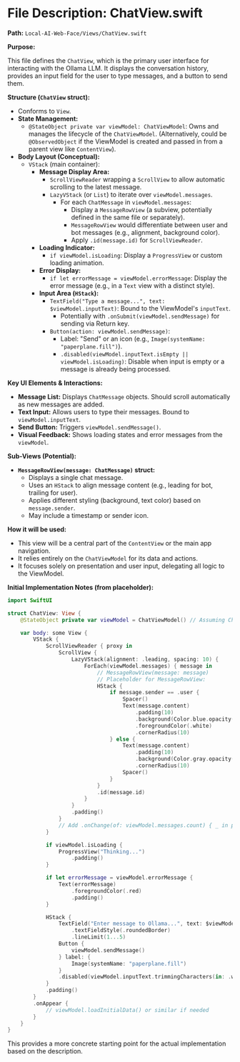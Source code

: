 # File Description: ChatView.swift

**Path:** `Local-AI-Web-Face/Views/ChatView.swift`

**Purpose:**

This file defines the `ChatView`, which is the primary user interface for interacting with the Ollama LLM. It displays the conversation history, provides an input field for the user to type messages, and a button to send them.

**Structure (`ChatView` struct):**

*   Conforms to `View`.
*   **State Management:**
    *   `@StateObject private var viewModel: ChatViewModel`: Owns and manages the lifecycle of the `ChatViewModel`. (Alternatively, could be `@ObservedObject` if the ViewModel is created and passed in from a parent view like `ContentView`).
*   **Body Layout (Conceptual):**
    *   `VStack` (main container):
        *   **Message Display Area:**
            *   `ScrollViewReader` wrapping a `ScrollView` to allow automatic scrolling to the latest message.
            *   `LazyVStack` (or `List`) to iterate over `viewModel.messages`.
                *   For each `ChatMessage` in `viewModel.messages`:
                    *   Display a `MessageRowView` (a subview, potentially defined in the same file or separately).
                    *   `MessageRowView` would differentiate between user and bot messages (e.g., alignment, background color).
                    *   Apply `.id(message.id)` for `ScrollViewReader`.
        *   **Loading Indicator:**
            *   `if viewModel.isLoading`: Display a `ProgressView` or custom loading animation.
        *   **Error Display:**
            *   `if let errorMessage = viewModel.errorMessage`: Display the error message (e.g., in a `Text` view with a distinct style).
        *   **Input Area (`HStack`):**
            *   `TextField("Type a message...", text: $viewModel.inputText)`: Bound to the ViewModel's `inputText`.
                *   Potentially with `.onSubmit(viewModel.sendMessage)` for sending via Return key.
            *   `Button(action: viewModel.sendMessage)`:
                *   Label: "Send" or an icon (e.g., `Image(systemName: "paperplane.fill")`).
                *   `.disabled(viewModel.inputText.isEmpty || viewModel.isLoading)`: Disable when input is empty or a message is already being processed.

**Key UI Elements & Interactions:**

*   **Message List:** Displays `ChatMessage` objects. Should scroll automatically as new messages are added.
*   **Text Input:** Allows users to type their messages. Bound to `viewModel.inputText`.
*   **Send Button:** Triggers `viewModel.sendMessage()`.
*   **Visual Feedback:** Shows loading states and error messages from the `viewModel`.

**Sub-Views (Potential):**

*   **`MessageRowView(message: ChatMessage)` struct:**
    *   Displays a single chat message.
    *   Uses an `HStack` to align message content (e.g., leading for bot, trailing for user).
    *   Applies different styling (background, text color) based on `message.sender`.
    *   May include a timestamp or sender icon.

**How it will be used:**

*   This view will be a central part of the `ContentView` or the main app navigation.
*   It relies entirely on the `ChatViewModel` for its data and actions.
*   It focuses solely on presentation and user input, delegating all logic to the ViewModel.

**Initial Implementation Notes (from placeholder):**

```swift
import SwiftUI

struct ChatView: View {
    @StateObject private var viewModel = ChatViewModel() // Assuming ChatViewModel is appropriately initialized with its dependencies

    var body: some View {
        VStack {
            ScrollViewReader { proxy in
                ScrollView {
                    LazyVStack(alignment: .leading, spacing: 10) {
                        ForEach(viewModel.messages) { message in
                            // MessageRowView(message: message)
                            // Placeholder for MessageRowView:
                            HStack {
                                if message.sender == .user {
                                    Spacer()
                                    Text(message.content)
                                        .padding(10)
                                        .background(Color.blue.opacity(0.7))
                                        .foregroundColor(.white)
                                        .cornerRadius(10)
                                } else {
                                    Text(message.content)
                                        .padding(10)
                                        .background(Color.gray.opacity(0.3))
                                        .cornerRadius(10)
                                    Spacer()
                                }
                            }
                            .id(message.id)
                        }
                    }
                    .padding()
                }
                // Add .onChange(of: viewModel.messages.count) { _ in proxy.scrollTo(viewModel.messages.last?.id, anchor: .bottom) } for auto-scroll
            }

            if viewModel.isLoading {
                ProgressView("Thinking...")
                    .padding()
            }

            if let errorMessage = viewModel.errorMessage {
                Text(errorMessage)
                    .foregroundColor(.red)
                    .padding()
            }

            HStack {
                TextField("Enter message to Ollama...", text: $viewModel.inputText, axis: .vertical)
                    .textFieldStyle(.roundedBorder)
                    .lineLimit(1...5)
                Button {
                    viewModel.sendMessage()
                } label: {
                    Image(systemName: "paperplane.fill")
                }
                .disabled(viewModel.inputText.trimmingCharacters(in: .whitespacesAndNewlines).isEmpty || viewModel.isLoading)
            }
            .padding()
        }
        .onAppear {
            // viewModel.loadInitialData() or similar if needed
        }
    }
}
```
This provides a more concrete starting point for the actual implementation based on the description.
